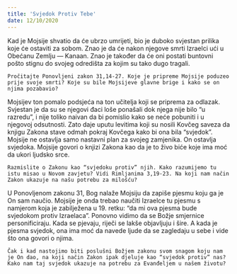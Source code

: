 ```yaml
---
title: 'Svjedok Protiv Tebe'
date: 12/10/2020
---
```


Kad je Mojsije shvatio da će ubrzo umrijeti, bio je duboko svjestan prilika koje će ostaviti za sobom. Znao je da će nakon njegove smrti Izraelci ući u Obećanu Zemlju — Kanaan. Znao je također da će oni postati buntovni pošto stignu do svojeg odredišta za kojim su tako dugo tragali.

`Pročitajte Ponovljeni zakon 31,14-27. Koje je pripreme Mojsije poduzeo prije svoje smrti? Koje su bile Mojsijeve glavne brige i kako se on njima pozabavio?`

Mojsijev ton pomalo podsjeća na ton učitelja koji se priprema za odlazak. Svjestan je da su se njegovi đaci loše ponašali dok njega nije bilo “u razredu”, i nije toliko naivan da bi pomislio kako se neće pobuniti i u njegovoj odsutnosti. Zato daje uputu levitima koji su nosili Kovčeg saveza da knjigu Zakona stave odmah pokraj Kovčega kako bi ona bila “svjedok”. Mojsije ne ostavlja samo nastavni plan za svojeg zamjenika. On ostavlja svjedoka. Mojsije govori o knjizi Zakona kao da je to živo biće koje ima moć da ukori ljudsko srce.

`Razmislite o Zakonu kao “svjedoku protiv” njih. Kako razumijemo tu istu misao u Novom zavjetu? Vidi Rimljanima 3,19-23. Na koji nam način Zakon ukazuje na našu potrebu za milošću?`

U Ponovljenom zakonu 31, Bog nalaže Mojsiju da zapiše pjesmu koju ga je On sam naučio. Mojsije je onda trebao naučiti Izraelce tu pjesmu s namjerom koja je zabilježena u 19. retku: “da mi ova pjesma bude svjedokom protiv Izraelaca”. Ponovno vidimo da se Božje smjernice personificiraju. Kada se pjevaju, riječi se lakše objavljuju i šire. A kada je pjesma svjedok, ona ima moć da navede ljude da se zagledaju u sebe i vide što ona govori o njima.

`Čak i kad nastojimo biti poslušni Božjem zakonu svom snagom koju nam je On dao, na koji način Zakon ipak djeluje kao “svjedok protiv” nas? Kako nam taj svjedok ukazuje na potrebu za Evanđeljem u našem životu?`